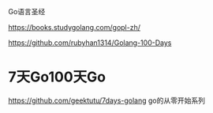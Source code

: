 Go语言圣经

https://books.studygolang.com/gopl-zh/








https://github.com/rubyhan1314/Golang-100-Days







# 7天Go100天Go

https://github.com/geektutu/7days-golang go的从零开始系列




































